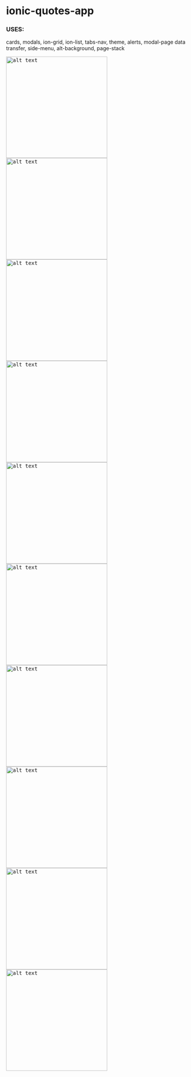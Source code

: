 # ionic-quotes-app
<h3>USES:</h3>
cards, modals, ion-grid, ion-list, tabs-nav, theme, alerts, modal-page data transfer, side-menu, alt-background, page-stack

<kbd><img src="screenshots/ionic-quotes-app-1.png" alt="alt text" width=275></kbd>
<kbd><img src="screenshots/ionic-quotes-app-2.png" alt="alt text" width=275></kbd>
<kbd><img src="screenshots/ionic-quotes-app-3.png" alt="alt text" width=275></kbd>
<kbd><img src="screenshots/ionic-quotes-app-4.png" alt="alt text" width=275></kbd>
<kbd><img src="screenshots/ionic-quotes-app-5.png" alt="alt text" width=275></kbd>
<kbd><img src="screenshots/ionic-quotes-app-6.png" alt="alt text" width=275></kbd>
<kbd><img src="screenshots/ionic-quotes-app-7.png" alt="alt text" width=275></kbd>
<kbd><img src="screenshots/ionic-quotes-app-8.png" alt="alt text" width=275></kbd>
<kbd><img src="screenshots/ionic-quotes-app-9.png" alt="alt text" width=275></kbd>
<kbd><img src="screenshots/ionic-quotes-app-10.png" alt="alt text" width=275></kbd>
